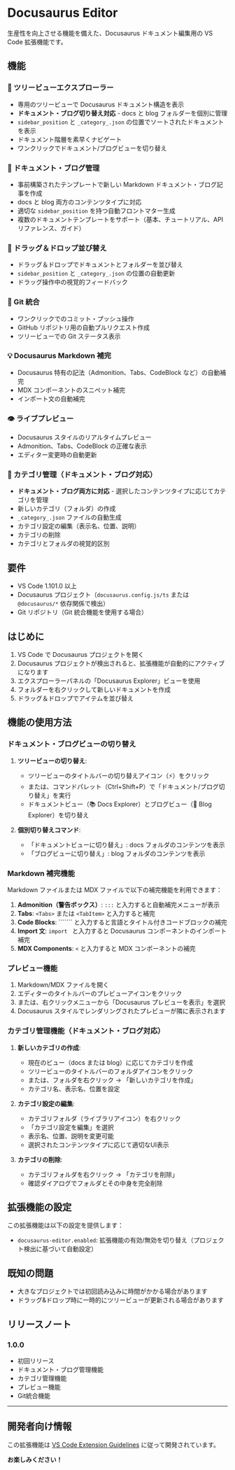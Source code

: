 # Docusaurus Editor

生産性を向上させる機能を備えた、Docusaurus ドキュメント編集用の VS Code 拡張機能です。

## 機能

### 🌳 ツリービューエクスプローラー
- 専用のツリービューで Docusaurus ドキュメント構造を表示
- **ドキュメント・ブログ切り替え対応** - docs と blog フォルダーを個別に管理
- `sidebar_position` と `_category_.json` の位置でソートされたドキュメントを表示
- ドキュメント階層を素早くナビゲート
- ワンクリックでドキュメント/ブログビューを切り替え

### 📝 ドキュメント・ブログ管理
- 事前構築されたテンプレートで新しい Markdown ドキュメント・ブログ記事を作成
- docs と blog 両方のコンテンツタイプに対応
- 適切な `sidebar_position` を持つ自動フロントマター生成
- 複数のドキュメントテンプレートをサポート（基本、チュートリアル、API リファレンス、ガイド）

### 🔄 ドラッグ＆ドロップ並び替え
- ドラッグ＆ドロップでドキュメントとフォルダーを並び替え
- `sidebar_position` と `_category_.json` の位置の自動更新
- ドラッグ操作中の視覚的フィードバック

### 🔗 Git 統合
- ワンクリックでのコミット・プッシュ操作
- GitHub リポジトリ用の自動プルリクエスト作成
- ツリービューでの Git ステータス表示

### 💡 Docusaurus Markdown 補完
- Docusaurus 特有の記法（Admonition、Tabs、CodeBlock など）の自動補完
- MDX コンポーネントのスニペット補完
- インポート文の自動補完

### 👁️ ライブプレビュー
- Docusaurus スタイルのリアルタイムプレビュー
- Admonition、Tabs、CodeBlock の正確な表示
- エディター変更時の自動更新

### 📁 カテゴリ管理（ドキュメント・ブログ対応）
- **ドキュメント・ブログ両方に対応** - 選択したコンテンツタイプに応じてカテゴリを管理
- 新しいカテゴリ（フォルダ）の作成
- `_category_.json` ファイルの自動生成
- カテゴリ設定の編集（表示名、位置、説明）
- カテゴリの削除
- カテゴリとフォルダの視覚的区別

## 要件

- VS Code 1.101.0 以上
- Docusaurus プロジェクト（`docusaurus.config.js/ts` または `@docusaurus/*` 依存関係で検出）
- Git リポジトリ（Git 統合機能を使用する場合）

## はじめに

1. VS Code で Docusaurus プロジェクトを開く
2. Docusaurus プロジェクトが検出されると、拡張機能が自動的にアクティブになります
3. エクスプローラーパネルの「Docusaurus Explorer」ビューを使用
4. フォルダーを右クリックして新しいドキュメントを作成
5. ドラッグ＆ドロップでアイテムを並び替え

## 機能の使用方法

### ドキュメント・ブログビューの切り替え
1. **ツリービューの切り替え**:
   - ツリービューのタイトルバーの切り替えアイコン（⚡）をクリック
   - または、コマンドパレット（Ctrl+Shift+P）で「ドキュメント/ブログ切り替え」を実行
   - ドキュメントビュー（📚 Docs Explorer）とブログビュー（📝 Blog Explorer）を切り替え

2. **個別切り替えコマンド**:
   - 「ドキュメントビューに切り替え」: docs フォルダのコンテンツを表示
   - 「ブログビューに切り替え」: blog フォルダのコンテンツを表示

### Markdown 補完機能
Markdown ファイルまたは MDX ファイルで以下の補完機能を利用できます：

1. **Admonition（警告ボックス）**: `:::` と入力すると自動補完メニューが表示
2. **Tabs**: `<Tabs>` または `<TabItem>` と入力すると補完
3. **Code Blocks**: ``````` と入力すると言語とタイトル付きコードブロックの補完
4. **Import 文**: `import ` と入力すると Docusaurus コンポーネントのインポート補完
5. **MDX Components**: `<` と入力すると MDX コンポーネントの補完

### プレビュー機能
1. Markdown/MDX ファイルを開く
2. エディターのタイトルバーのプレビューアイコンをクリック
3. または、右クリックメニューから「Docusaurus プレビューを表示」を選択
4. Docusaurus スタイルでレンダリングされたプレビューが隣に表示されます

### カテゴリ管理機能（ドキュメント・ブログ対応）
1. **新しいカテゴリの作成**:
   - 現在のビュー（docs または blog）に応じてカテゴリを作成
   - ツリービューのタイトルバーのフォルダアイコンをクリック
   - または、フォルダを右クリック → 「新しいカテゴリを作成」
   - カテゴリ名、表示名、位置を設定

2. **カテゴリ設定の編集**:
   - カテゴリフォルダ（ライブラリアイコン）を右クリック
   - 「カテゴリ設定を編集」を選択
   - 表示名、位置、説明を変更可能
   - 選択されたコンテンツタイプに応じて適切なUI表示

3. **カテゴリの削除**:
   - カテゴリフォルダを右クリック → 「カテゴリを削除」
   - 確認ダイアログでフォルダとその中身を完全削除

## 拡張機能の設定

この拡張機能は以下の設定を提供します：

* `docusaurus-editor.enabled`: 拡張機能の有効/無効を切り替え（プロジェクト検出に基づいて自動設定）

## 既知の問題

- 大きなプロジェクトでは初回読み込みに時間がかかる場合があります
- ドラッグ&ドロップ時に一時的にツリービューが更新される場合があります

## リリースノート

### 1.0.0

- 初回リリース
- ドキュメント・ブログ管理機能
- カテゴリ管理機能
- プレビュー機能
- Git統合機能

---

## 開発者向け情報

この拡張機能は [VS Code Extension Guidelines](https://code.visualstudio.com/api/references/extension-guidelines) に従って開発されています。

**お楽しみください！**
